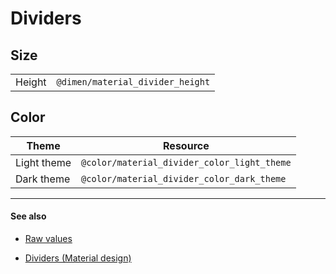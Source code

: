# Dividers

## Size

|        |        |
| ------ | ------ |
| Height | `@dimen/material_divider_height` |

## Color

| Theme | Resource |
| ----- | -------- |
| Light theme | `@color/material_divider_color_light_theme` |
| Dark theme  | `@color/material_divider_color_dark_theme`  |


---

#### See also

- [Raw values](https://github.com/AoDevBlue/MaterialValues/blob/master/material-values/src/main/res-component/values/divider.xml)

- [Dividers (Material design)](https://material.google.com/components/dividers.html)

